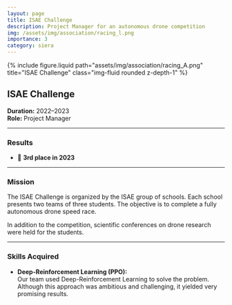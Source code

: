 ```yaml
---
layout: page
title: ISAE Challenge
description: Project Manager for an autonomous drone competition
img: /assets/img/association/racing_l.png
importance: 3
category: siera
---
```


<div class="row">
    <div class="col-sm mt-3 mt-md-0">
        {% include figure.liquid path="assets/img/association/racing_A.png" title="ISAE Challenge" class="img-fluid rounded z-depth-1" %}
    </div>
</div>

## ISAE Challenge

**Duration:** 2022–2023  
**Role:** Project Manager  

---

### Results

- 🥉 **3rd place in 2023**

---

### Mission

The ISAE Challenge is organized by the ISAE group of schools. Each school presents two teams of three students. The objective is to complete a fully autonomous drone speed race.  

In addition to the competition, scientific conferences on drone research were held for the students.

---

### Skills Acquired

- **Deep-Reinforcement Learning (PPO):**  
   Our team used Deep-Reinforcement Learning to solve the problem. Although this approach was ambitious and challenging, it yielded very promising results.  
